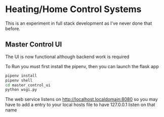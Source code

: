 # Heating/Home Control Systems

This is an experiment in full stack development as I've never done that before.

## Master Control UI

The UI is now functional although backend work is required

To Run you must first install the pipenv, then you can launch the flask app

``` bash
pipenv install
pipenv shell
cd master_control_ui
python wsgi.py
```

The web service listens on <http://localhost.localdomain:8080> so you may have to add a entry to your local hosts file to have 127.0.0.1 listen on that name
